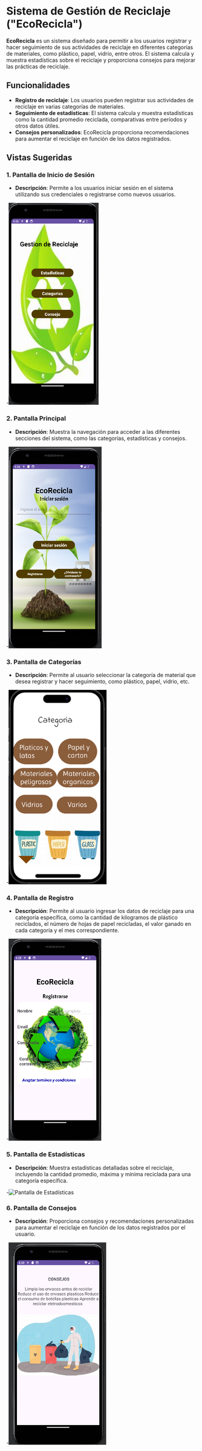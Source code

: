 # Sistema de Gestión de Reciclaje ("EcoRecicla")

**EcoRecicla** es un sistema diseñado para permitir a los usuarios registrar y hacer seguimiento de sus actividades de reciclaje en diferentes categorías de materiales, como plástico, papel, vidrio, entre otros. El sistema calcula y muestra estadísticas sobre el reciclaje y proporciona consejos para mejorar las prácticas de reciclaje.

## Funcionalidades

- **Registro de reciclaje**: Los usuarios pueden registrar sus actividades de reciclaje en varias categorías de materiales.
- **Seguimiento de estadísticas**: El sistema calcula y muestra estadísticas como la cantidad promedio reciclada, comparativas entre períodos y otros datos útiles.
- **Consejos personalizados**: EcoRecicla proporciona recomendaciones para aumentar el reciclaje en función de los datos registrados.

## Vistas Sugeridas

### 1. Pantalla de Inicio de Sesión
- **Descripción**: Permite a los usuarios iniciar sesión en el sistema utilizando sus credenciales o registrarse como nuevos usuarios.

-![Pantalla de Inicio de Sesión](imagen/Inicio_sesion.png)

### 2. Pantalla Principal
- **Descripción**: Muestra la navegación para acceder a las diferentes secciones del sistema, como las categorías, estadísticas y consejos.

-![Pantalla Principal](/imagen/Pantalla_principal.png)

### 3. Pantalla de Categorías
- **Descripción**: Permite al usuario seleccionar la categoría de material que desea registrar y hacer seguimiento, como plástico, papel, vidrio, etc.

-![Pantalla de Categorías](/imagen/Pantalla_categoria.png)

### 4. Pantalla de Registro
- **Descripción**: Permite al usuario ingresar los datos de reciclaje para una categoría específica, como la cantidad de kilogramos de plástico reciclados, el número de hojas de papel recicladas, el valor ganado en cada categoría y el mes correspondiente.

-![Pantalla de Registro](/imagen/Registro.png)

### 5. Pantalla de Estadísticas
- **Descripción**: Muestra estadísticas detalladas sobre el reciclaje, incluyendo la cantidad promedio, máxima y mínima reciclada para una categoría específica.

-![Pantalla de Estadísticas](/imagen/pantalla_estadisticas.png)

### 6. Pantalla de Consejos
- **Descripción**: Proporciona consejos y recomendaciones personalizadas para aumentar el reciclaje en función de los datos registrados por el usuario.

-![Pantalla de Consejos](/imagen/Consejos.png)
